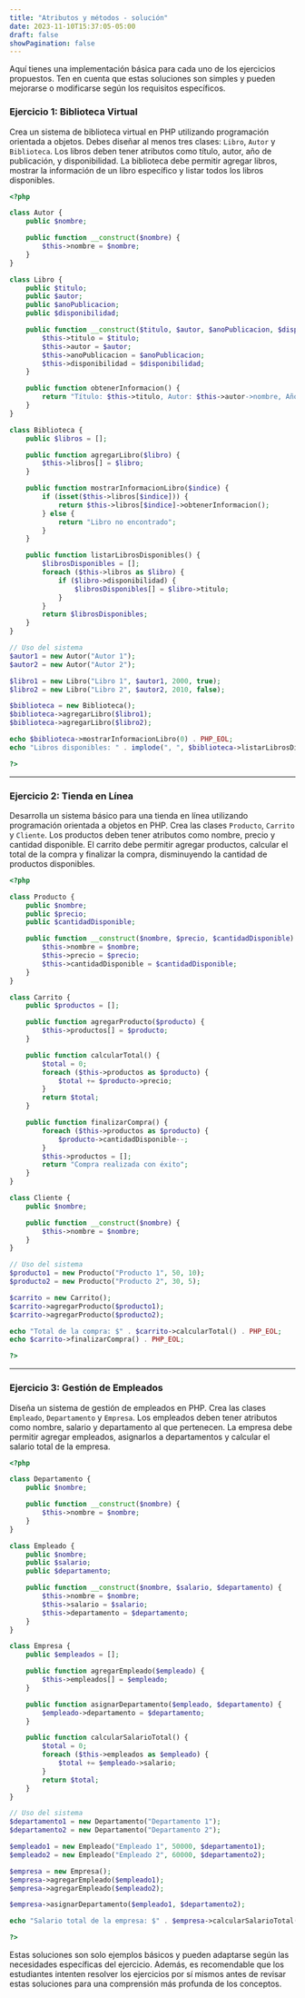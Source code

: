 ```yaml
---
title: "Atributos y métodos - solución"
date: 2023-11-10T15:37:05-05:00
draft: false
showPagination: false
---
```


Aquí tienes una implementación básica para cada uno de los ejercicios propuestos. Ten en cuenta que estas soluciones son simples y pueden mejorarse o modificarse según los requisitos específicos.

### Ejercicio 1: Biblioteca Virtual

Crea un sistema de biblioteca virtual en PHP utilizando programación orientada a objetos. Debes diseñar al menos tres clases: `Libro`, `Autor` y `Biblioteca`. Los libros deben tener atributos como título, autor, año de publicación, y disponibilidad. La biblioteca debe permitir agregar libros, mostrar la información de un libro específico y listar todos los libros disponibles.

```php
<?php

class Autor {
    public $nombre;

    public function __construct($nombre) {
        $this->nombre = $nombre;
    }
}

class Libro {
    public $titulo;
    public $autor;
    public $anoPublicacion;
    public $disponibilidad;

    public function __construct($titulo, $autor, $anoPublicacion, $disponibilidad) {
        $this->titulo = $titulo;
        $this->autor = $autor;
        $this->anoPublicacion = $anoPublicacion;
        $this->disponibilidad = $disponibilidad;
    }

    public function obtenerInformacion() {
        return "Título: $this->titulo, Autor: $this->autor->nombre, Año de Publicación: $this->anoPublicacion, Disponibilidad: $this->disponibilidad";
    }
}

class Biblioteca {
    public $libros = [];

    public function agregarLibro($libro) {
        $this->libros[] = $libro;
    }

    public function mostrarInformacionLibro($indice) {
        if (isset($this->libros[$indice])) {
            return $this->libros[$indice]->obtenerInformacion();
        } else {
            return "Libro no encontrado";
        }
    }

    public function listarLibrosDisponibles() {
        $librosDisponibles = [];
        foreach ($this->libros as $libro) {
            if ($libro->disponibilidad) {
                $librosDisponibles[] = $libro->titulo;
            }
        }
        return $librosDisponibles;
    }
}

// Uso del sistema
$autor1 = new Autor("Autor 1");
$autor2 = new Autor("Autor 2");

$libro1 = new Libro("Libro 1", $autor1, 2000, true);
$libro2 = new Libro("Libro 2", $autor2, 2010, false);

$biblioteca = new Biblioteca();
$biblioteca->agregarLibro($libro1);
$biblioteca->agregarLibro($libro2);

echo $biblioteca->mostrarInformacionLibro(0) . PHP_EOL;
echo "Libros disponibles: " . implode(", ", $biblioteca->listarLibrosDisponibles()) . PHP_EOL;

?>
```

---

### Ejercicio 2: Tienda en Línea

Desarrolla un sistema básico para una tienda en línea utilizando programación orientada a objetos en PHP. Crea las clases `Producto`, `Carrito` y `Cliente`. Los productos deben tener atributos como nombre, precio y cantidad disponible. El carrito debe permitir agregar productos, calcular el total de la compra y finalizar la compra, disminuyendo la cantidad de productos disponibles.

```php
<?php

class Producto {
    public $nombre;
    public $precio;
    public $cantidadDisponible;

    public function __construct($nombre, $precio, $cantidadDisponible) {
        $this->nombre = $nombre;
        $this->precio = $precio;
        $this->cantidadDisponible = $cantidadDisponible;
    }
}

class Carrito {
    public $productos = [];

    public function agregarProducto($producto) {
        $this->productos[] = $producto;
    }

    public function calcularTotal() {
        $total = 0;
        foreach ($this->productos as $producto) {
            $total += $producto->precio;
        }
        return $total;
    }

    public function finalizarCompra() {
        foreach ($this->productos as $producto) {
            $producto->cantidadDisponible--;
        }
        $this->productos = [];
        return "Compra realizada con éxito";
    }
}

class Cliente {
    public $nombre;

    public function __construct($nombre) {
        $this->nombre = $nombre;
    }
}

// Uso del sistema
$producto1 = new Producto("Producto 1", 50, 10);
$producto2 = new Producto("Producto 2", 30, 5);

$carrito = new Carrito();
$carrito->agregarProducto($producto1);
$carrito->agregarProducto($producto2);

echo "Total de la compra: $" . $carrito->calcularTotal() . PHP_EOL;
echo $carrito->finalizarCompra() . PHP_EOL;

?>
```

---

### Ejercicio 3: Gestión de Empleados

Diseña un sistema de gestión de empleados en PHP. Crea las clases `Empleado`, `Departamento` y `Empresa`. Los empleados deben tener atributos como nombre, salario y departamento al que pertenecen. La empresa debe permitir agregar empleados, asignarlos a departamentos y calcular el salario total de la empresa.

```php
<?php

class Departamento {
    public $nombre;

    public function __construct($nombre) {
        $this->nombre = $nombre;
    }
}

class Empleado {
    public $nombre;
    public $salario;
    public $departamento;

    public function __construct($nombre, $salario, $departamento) {
        $this->nombre = $nombre;
        $this->salario = $salario;
        $this->departamento = $departamento;
    }
}

class Empresa {
    public $empleados = [];

    public function agregarEmpleado($empleado) {
        $this->empleados[] = $empleado;
    }

    public function asignarDepartamento($empleado, $departamento) {
        $empleado->departamento = $departamento;
    }

    public function calcularSalarioTotal() {
        $total = 0;
        foreach ($this->empleados as $empleado) {
            $total += $empleado->salario;
        }
        return $total;
    }
}

// Uso del sistema
$departamento1 = new Departamento("Departamento 1");
$departamento2 = new Departamento("Departamento 2");

$empleado1 = new Empleado("Empleado 1", 50000, $departamento1);
$empleado2 = new Empleado("Empleado 2", 60000, $departamento2);

$empresa = new Empresa();
$empresa->agregarEmpleado($empleado1);
$empresa->agregarEmpleado($empleado2);

$empresa->asignarDepartamento($empleado1, $departamento2);

echo "Salario total de la empresa: $" . $empresa->calcularSalarioTotal() . PHP_EOL;

?>
```

Estas soluciones son solo ejemplos básicos y pueden adaptarse según las necesidades específicas del ejercicio. Además, es recomendable que los estudiantes intenten resolver los ejercicios por sí mismos antes de revisar estas soluciones para una comprensión más profunda de los conceptos.
